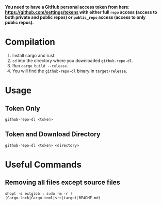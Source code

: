 **You need to have a GitHub personal access token from here: https://github.com/settings/tokens with either full `repo` access (access to both private and public repos) or `public_repo` access (access to only public repos).**

# Compilation

1. Install cargo and rust.
2. `cd` into the directory where you downloaded `github-repo-dl`.
3. Run `cargo build --release`.
4. You will find the `github-repo-dl` binary in `target/release`.

# Usage

## Token Only

    github-repo-dl <token>

## Token and Download Directory

    github-repo-dl <token> <directory>

# Useful Commands

## Removing all files except source files

    shopt -s extglob ; sudo rm -r !(Cargo.lock|Cargo.toml|src|target|README.md)
